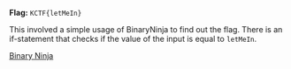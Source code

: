 **Flag:** `KCTF{letMeIn}`

This involved a simple usage of BinaryNinja to find out the flag. There is an if-statement that checks if the value of the input is equal to `letMeIn`.

[Binary Ninja](../../Images/dragonsbinary.jpg)
